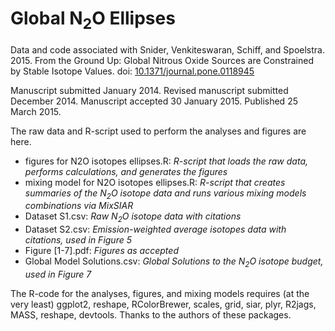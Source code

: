 Global N<sub>2</sub>O Ellipses
==============================

Data and code associated with Snider, Venkiteswaran, Schiff, and Spoelstra. 2015. From the Ground Up: Global Nitrous Oxide Sources are Constrained by Stable Isotope Values. doi: [10.1371/journal.pone.0118945](http://journals.plos.org/plosone/article?id=10.1371/journal.pone.0118954)

Manuscript submitted January 2014. Revised manuscript submitted December 2014. Manuscript accepted 30 January 2015. Published 25 March 2015.

The raw data and R-script used to perform the analyses and figures are here.

* figures for N2O isotopes ellipses.R: *R-script that loads the raw data, performs calculations, and generates the figures*
* mixing model for N2O isotopes ellipses.R: *R-script that creates summaries of the N<sub>2</sub>O isotope data and runs various mixing models combinations via MixSIAR*
* Dataset S1.csv: *Raw N<sub>2</sub>O isotope data with citations*
* Dataset S2.csv: *Emission-weighted average isotopes data with citations, used in Figure 5*
* Figure [1-7].pdf: *Figures as accepted*
* Global Model Solutions.csv: *Global Solutions to the N<sub>2</sub>O isotope budget, used in Figure 7*

The R-code for the analyses, figures, and mixing models requires (at the very least) ggplot2, reshape, RColorBrewer, scales, grid, siar, plyr, R2jags, MASS, reshape, devtools. Thanks to the authors of these packages.
